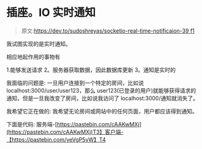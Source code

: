 # 插座。IO 实时通知

> 原文:[https://dev.to/sudoshreyas/socketio-real-time-notificaion-39 f1](https://dev.to/sudoshreyas/socketio-real-time-notificaion--39f1)

我试图实现的是实时通知。

相应地起作用的事物有

1.能够发送请求
2。服务器获取数据，因此数据库更新
3。通知是实时的

我面临的问题是:
一旦用户连接到一个特定的房间，比如说 localhost:3000/user/user123，那么 user123(已登录的用户)就能够获得请求的通知，但是一旦我改变了房间，比如说我访问了 localhost:3000/通知就消失了。

我希望它正在做的:
我希望无论房间或网站中的任何页面，用户都应该得到通知。

下面是代码:
服务端-[https://pastebin.com/cAAKwMXj](https://pastebin.com/cAAKwMXj)T3】客户端-【https://pastebin.com/yeVgP5vW】T4